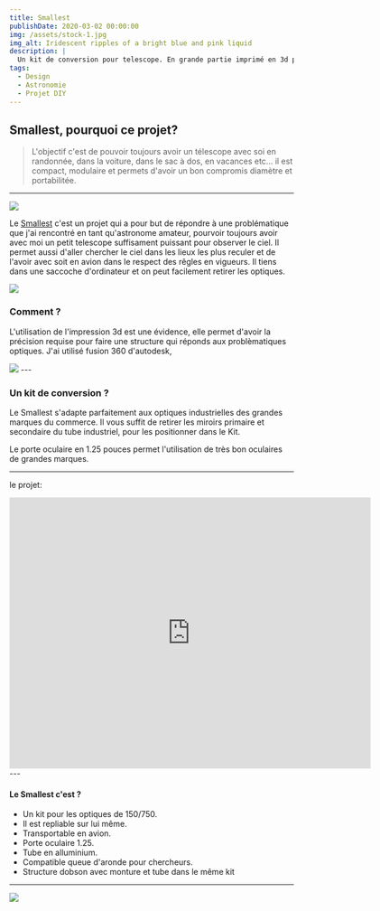 ```yaml
---
title: Smallest  
publishDate: 2020-03-02 00:00:00
img: /assets/stock-1.jpg
img_alt: Iridescent ripples of a bright blue and pink liquid
description: |
  Un kit de conversion pour telescope. En grande partie imprimé en 3d pour des miroirs de 150 et de 750mm de focale
tags:
  - Design
  - Astronomie
  - Projet DIY
---
```


## Smallest, pourquoi ce projet?

> L'objectif c'est de pouvoir toujours avoir un télescope avec soi en randonnée, dans la voiture, dans le sac à dos, en vacances etc... il est compact, modulaire et permets d'avoir un bon compromis diamètre et portabilitée. 
---
<img src="/assets/150-750 (8).jpg">

Le <a href="https://astro.build/">Smallest</a> c'est un projet qui a pour but de répondre à une problématique que j'ai rencontré en tant qu'astronome amateur, pourvoir toujours avoir avec moi un petit telescope suffisament puissant pour observer le ciel. Il permet aussi d'aller chercher le ciel dans les lieux les plus reculer et de l'avoir avec soit en avion dans le respect des rêgles en vigueurs. Il tiens dans une saccoche d'ordinateur et on peut facilement retirer les optiques.

<img src="/assets/150-750 (13).jpg">


### Comment ?

L'utilisation de l'impression 3d est une évidence, elle permet d'avoir la précision requise pour faire une structure qui réponds aux problèmatiques optiques. J'ai utilisé fusion 360 d'autodesk, 

<img src="/assets/150-750 (5).jpg">
---

### Un kit de conversion ? 

Le Smallest s'adapte parfaitement aux optiques industrielles des grandes marques du commerce. Il vous suffit de retirer les miroirs primaire et secondaire du tube industriel, pour les positionner dans le Kit. 

Le porte oculaire en 1.25 pouces permet l'utilisation de très bon oculaires de grandes marques.

---
le projet:
<div class="embedresize">
<div>
<iframe src="https://laposte4284.autodesk360.com/shares/public/SH30dd5QT870c25f12fcfd09f13d7ee334c6?mode=embed" width="640" height="480" allowfullscreen="true" webkitallowfullscreen="true" mozallowfullscreen="true"  frameborder="0"></iframe>
</div>
</div>
---

#### Le Smallest c'est ?

- Un kit pour les optiques de 150/750.
- Il est repliable sur lui même.
- Transportable en avion.
- Porte oculaire 1.25.
- Tube en alluminium.
- Compatible queue d'aronde pour chercheurs.
- Structure dobson avec monture et tube dans le même kit

---
<img src="/assets/Smallest.jpg">
